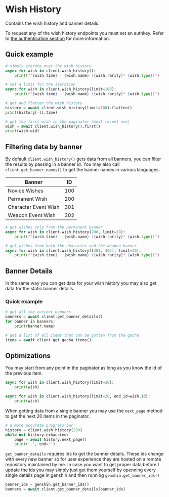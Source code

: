 # Wish History

Contains the wish history and banner details.

To request any of the wish history endpoints you must set an authkey. Refer to [the authentication section](authentication.md) for more information.

## Quick example

```py
# simply iterate over the wish history
async for wish in client.wish_history():
    print(f"{wish.time} - {wish.name} ({wish.rarity}* {wish.type})")

# set a limit for the iteration
async for wish in client.wish_history(limit=100):
    print(f"{wish.time} - {wish.name} ({wish.rarity}* {wish.type})")

# get and flatten the wish history
history = await client.wish_history(limit=100).flatten()
print(history[-1].time)

# get the first wish in the paginator (most recent one)
wish = await client.wish_history().first()
print(wish.uid)
```

## Filtering data by banner

By default `client.wish_history()` gets data from all banners, you can filter the results by passing in a banner id. You may also call `client.get_banner_names()` to get the banner names in various languages.

| Banner               | ID  |
| -------------------- | --- |
| Novice Wishes        | 100 |
| Permanent Wish       | 200 |
| Character Event Wish | 301 |
| Weapon Event Wish    | 302 |

```py
# get wishes only from the permanent banner
async for wish in client.wish_history(200, limit=20):
    print(f"{wish.time} - {wish.name} ({wish.rarity}* {wish.type})")

# get wishes from both the character and the weapon banner
async for wish in client.wish_history([301, 302], limit=20):
    print(f"{wish.time} - {wish.name} ({wish.rarity}* {wish.type})")
```

## Banner Details

In the same way you can get data for your wish history you may also get data for the static banner details.

### Quick example

```py
# get all the current banners
banners = await client.get_banner_details()
for banner in banners:
    print(banner.name)
```
```py
# get a list of all items that can be gotten from the gacha
items = await client.get_gacha_items()
```

## Optimizations

You may start from any point in the paginator as long as you know the id of the previous item.
```py
async for wish in client.wish_history(limit=20):
    print(wish)

async for wish in client.wish_history(limit=20, end_id=wish.id):
    print(wish)
```


When getting data from a single banner you may use the `next_page` method to get the next 20 items in the paginator.
```py
# a more accurate progress bar
history = client.wish_history(200)
while not history.exhausted:
    page = await history.next_page()
    print('.', end='')
```

`get_banner_details` requires ids to get the banner details. These ids change with every new banner so for user experience they are hosted on a remote repository maintained by me. In case you want to get proper data before I update the ids you may simply just get them yourself by openning every single details page in genshin and then running `genshin.get_banner_ids()`
```py
banner_ids = genshin.get_banner_ids()
banners = await client.get_banner_details(banner_ids)
```